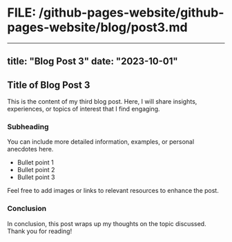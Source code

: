 # FILE: /github-pages-website/github-pages-website/blog/post3.md
---
title: "Blog Post 3"
date: "2023-10-01"
---

## Title of Blog Post 3

This is the content of my third blog post. Here, I will share insights, experiences, or topics of interest that I find engaging. 

### Subheading

You can include more detailed information, examples, or personal anecdotes here. 

- Bullet point 1
- Bullet point 2
- Bullet point 3

Feel free to add images or links to relevant resources to enhance the post. 

### Conclusion

In conclusion, this post wraps up my thoughts on the topic discussed. Thank you for reading!